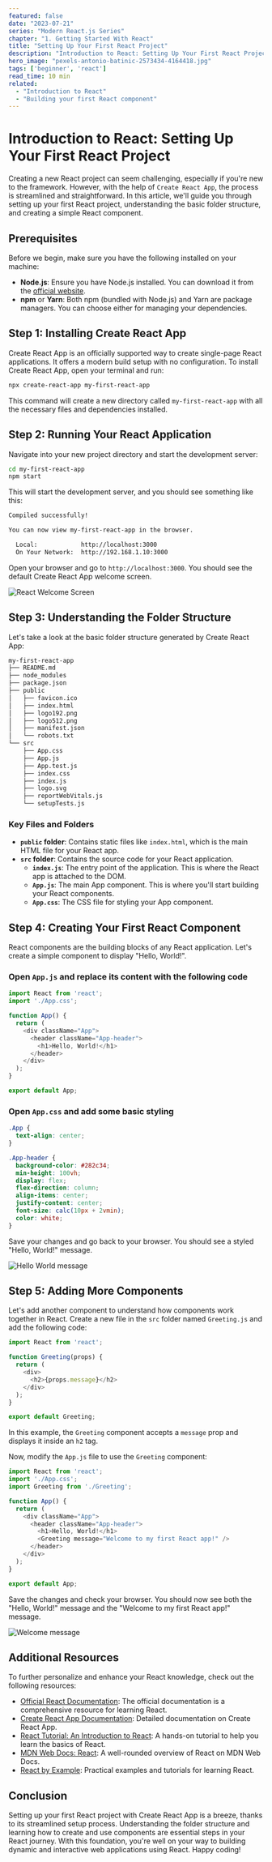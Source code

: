 ```yaml
---
featured: false
date: "2023-07-21"
series: "Modern React.js Series"
chapter: "1. Getting Started With React"
title: "Setting Up Your First React Project"
description: "Introduction to React: Setting Up Your First React Project"
hero_image: "pexels-antonio-batinic-2573434-4164418.jpg"
tags: ['beginner', 'react']
read_time: 10 min
related: 
  - "Introduction to React"
  - "Building your first React component"
---
```


# Introduction to React: Setting Up Your First React Project

Creating a new React project can seem challenging, especially if you're new to the framework. However, with the help of `Create React App`, the process is streamlined and straightforward. In this article, we'll guide you through setting up your first React project, understanding the basic folder structure, and creating a simple React component.

## Prerequisites

Before we begin, make sure you have the following installed on your machine:

- **Node.js**: Ensure you have Node.js installed. You can download it from the [official website](https://nodejs.org/).
- **npm** or **Yarn**: Both npm (bundled with Node.js) and Yarn are package managers. You can choose either for managing your dependencies.

## Step 1: Installing Create React App

Create React App is an officially supported way to create single-page React applications. It offers a modern build setup with no configuration. To install Create React App, open your terminal and run:

```bash
npx create-react-app my-first-react-app
```

This command will create a new directory called `my-first-react-app` with all the necessary files and dependencies installed.

## Step 2: Running Your React Application

Navigate into your new project directory and start the development server:

```bash {numberLines}
cd my-first-react-app
npm start
```

This will start the development server, and you should see something like this:

```bash {numberLines}
Compiled successfully!

You can now view my-first-react-app in the browser.

  Local:            http://localhost:3000
  On Your Network:  http://192.168.1.10:3000
```

Open your browser and go to `http://localhost:3000`. You should see the default Create React App welcome screen.

![React Welcome Screen](./screenshot-react-default-start.png)

## Step 3: Understanding the Folder Structure

Let's take a look at the basic folder structure generated by Create React App:

```bash
my-first-react-app
├── README.md
├── node_modules
├── package.json
├── public
│   ├── favicon.ico
│   ├── index.html
│   ├── logo192.png
│   ├── logo512.png
│   ├── manifest.json
│   └── robots.txt
└── src
    ├── App.css
    ├── App.js
    ├── App.test.js
    ├── index.css
    ├── index.js
    ├── logo.svg
    ├── reportWebVitals.js
    └── setupTests.js
```

### Key Files and Folders

- **`public` folder**: Contains static files like `index.html`, which is the main HTML file for your React app.
- **`src` folder**: Contains the source code for your React application.
  - **`index.js`**: The entry point of the application. This is where the React app is attached to the DOM.
  - **`App.js`**: The main App component. This is where you'll start building your React components.
  - **`App.css`**: The CSS file for styling your App component.

## Step 4: Creating Your First React Component

React components are the building blocks of any React application. Let's create a simple component to display "Hello, World!".

### Open `App.js` and replace its content with the following code

```javascript {numberLines}
import React from 'react';
import './App.css';

function App() {
  return (
    <div className="App">
      <header className="App-header">
        <h1>Hello, World!</h1>
      </header>
    </div>
  );
}

export default App;
```

### Open `App.css` and add some basic styling

```css {numberLines}
.App {
  text-align: center;
}

.App-header {
  background-color: #282c34;
  min-height: 100vh;
  display: flex;
  flex-direction: column;
  align-items: center;
  justify-content: center;
  font-size: calc(10px + 2vmin);
  color: white;
}
```

Save your changes and go back to your browser. You should see a styled "Hello, World!" message.

![Hello World message](./screenshot-hello-world.png)

## Step 5: Adding More Components

Let's add another component to understand how components work together in React. Create a new file in the `src` folder named `Greeting.js` and add the following code:

```javascript {numberLines}
import React from 'react';

function Greeting(props) {
  return (
    <div>
      <h2>{props.message}</h2>
    </div>
  );
}

export default Greeting;
```

In this example, the `Greeting` component accepts a `message` prop and displays it inside an `h2` tag.

Now, modify the `App.js` file to use the `Greeting` component:

```javascript {numberLines}
import React from 'react';
import './App.css';
import Greeting from './Greeting';

function App() {
  return (
    <div className="App">
      <header className="App-header">
        <h1>Hello, World!</h1>
        <Greeting message="Welcome to my first React app!" />
      </header>
    </div>
  );
}

export default App;
```

Save the changes and check your browser. You should now see both the "Hello, World!" message and the "Welcome to my first React app!" message.

![Welcome message](./screenshot-welcome-msg.png)

## Additional Resources

To further personalize and enhance your React knowledge, check out the following resources:

- [Official React Documentation](https://reactjs.org/docs/getting-started.html): The official documentation is a comprehensive resource for learning React.
- [Create React App Documentation](https://create-react-app.dev/docs/getting-started/): Detailed documentation on Create React App.
- [React Tutorial: An Introduction to React](https://reactjs.org/tutorial/tutorial.html): A hands-on tutorial to help you learn the basics of React.
- [MDN Web Docs: React](https://developer.mozilla.org/en-US/docs/Web/JavaScript/Frameworks/React): A well-rounded overview of React on MDN Web Docs.
- [React by Example](https://reactbyexample.github.io/): Practical examples and tutorials for learning React.

## Conclusion

Setting up your first React project with Create React App is a breeze, thanks to its streamlined setup process. Understanding the folder structure and learning how to create and use components are essential steps in your React journey. With this foundation, you're well on your way to building dynamic and interactive web applications using React. Happy coding!
